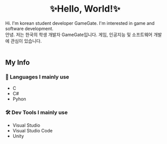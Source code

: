 <h1 align="center">✨Hello, World!✨</h1>
Hi. I'm korean student developer GameGate. I'm interested in game and software development.<br>
안녕. 저는 한국의 학생 개발자 GameGate입니다. 게임, 인공지능 및 소프트웨어 개발에 관심이 있습니다.
<br><br>

## My Info
### 📄 Languages I mainly use
  - C
  - C#
  - Pyhon

### 🛠 Dev Tools I mainly use
  - Visual Studio
  - Visual Studio Code
  - Unity
